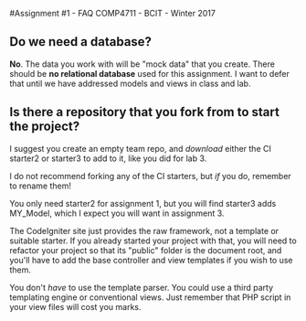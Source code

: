 #Assignment #1 - FAQ
COMP4711 - BCIT - Winter 2017

## Do we need a database?

**No**. The data you work with will be 
"mock data" that you create.
There should be **no relational database** used for this assignment.
I want to defer that until we have addressed models and views
in class and lab.

## Is there a repository that you fork from to start the project?  

I suggest you create an empty team repo, and *download* either the CI starter2 or starter3 to add to it, like you did for lab 3.

I do not recommend forking any of the CI starters, but *if* you do, remember to rename them!

You only need starter2 for assignment 1, but you will find starter3 adds MY_Model, which I expect you will want in assignment 3.

The CodeIgniter site just provides the raw framework, not a template or suitable starter.
If you already started your project with that, you will need to refactor your project so that
its "public" folder is the document root, and you'll have to add the base controller
and view templates if you wish to use them.

You don't *have* to use the template parser. You could use a third party templating engine
or conventional views. Just remember that PHP script in your view files will cost you marks.

